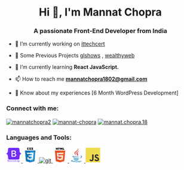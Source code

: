 <h1 align="center">Hi 👋, I'm Mannat Chopra</h1>
<h3 align="center">A passionate Front-End Developer from India</h3>

- 🔭 I’m currently working on [ittechcert](https://ittechcert.com/)
- 🔭 Some Previous Projects [glshows](https://www.glshows.com/) , [wealthyweb](https://www.wealthyweb.online/)

- 🌱 I’m currently learning **React JavaScript.**

- 📫 How to reach me **mannatchopra1802@gmail.com**

- 📄 Know about my experiences [6 Month WordPress Development]
<h3 align="left">Connect with me:</h3>
<p align="left">
<a href="https://twitter.com/mannatchopra2" target="blank"><img align="center" src="https://raw.githubusercontent.com/rahuldkjain/github-profile-readme-generator/master/src/images/icons/Social/twitter.svg" alt="mannatchopra2" height="30" width="40" /></a>
<a href="https://linkedin.com/in/mannat-chopra" target="blank"><img align="center" src="https://raw.githubusercontent.com/rahuldkjain/github-profile-readme-generator/master/src/images/icons/Social/linked-in-alt.svg" alt="mannat-chopra" height="30" width="40" /></a>
<a href="https://instagram.com/mannat.chopra.18" target="blank"><img align="center" src="https://raw.githubusercontent.com/rahuldkjain/github-profile-readme-generator/master/src/images/icons/Social/instagram.svg" alt="mannat.chopra.18" height="30" width="40" /></a>
</p>

<h3 align="left">Languages and Tools:</h3>
<p align="left"> <a href="https://getbootstrap.com" target="_blank" rel="noreferrer"> <img src="https://raw.githubusercontent.com/devicons/devicon/master/icons/bootstrap/bootstrap-plain-wordmark.svg" alt="bootstrap" width="40" height="40"/> </a> <a href="https://www.w3schools.com/css/" target="_blank" rel="noreferrer"> <img src="https://raw.githubusercontent.com/devicons/devicon/master/icons/css3/css3-original-wordmark.svg" alt="css3" width="40" height="40"/> </a> <a href="https://git-scm.com/" target="_blank" rel="noreferrer"> <img src="https://www.vectorlogo.zone/logos/git-scm/git-scm-icon.svg" alt="git" width="40" height="40"/> </a> <a href="https://www.w3.org/html/" target="_blank" rel="noreferrer"> <img src="https://raw.githubusercontent.com/devicons/devicon/master/icons/html5/html5-original-wordmark.svg" alt="html5" width="40" height="40"/> </a> <a href="https://www.java.com" target="_blank" rel="noreferrer"> <img src="https://raw.githubusercontent.com/devicons/devicon/master/icons/java/java-original.svg" alt="java" width="40" height="40"/> </a> <a href="https://developer.mozilla.org/en-US/docs/Web/JavaScript" target="_blank" rel="noreferrer"> <img src="https://raw.githubusercontent.com/devicons/devicon/master/icons/javascript/javascript-original.svg" alt="javascript" width="40" height="40"/> </a> 
